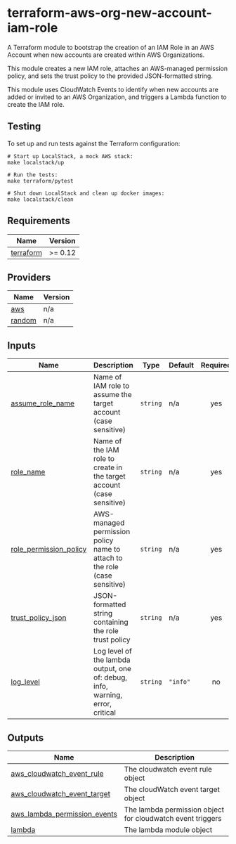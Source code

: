 # terraform-aws-org-new-account-iam-role

A Terraform module to bootstrap the creation of an IAM Role in an AWS
Account when new accounts are created within AWS Organizations.

This module creates a new IAM role, attaches an AWS-managed permission
policy, and sets the trust policy to the provided JSON-formatted string.

This module uses CloudWatch Events to identify when new accounts are
added or invited to an AWS Organization, and triggers a Lambda function
to create the IAM role.

## Testing

To set up and run tests against the Terraform configuration:

```
# Start up LocalStack, a mock AWS stack:
make localstack/up

# Run the tests:
make terraform/pytest

# Shut down LocalStack and clean up docker images:
make localstack/clean
```

<!-- BEGIN TFDOCS -->
## Requirements

| Name | Version |
|------|---------|
| <a name="requirement_terraform"></a> [terraform](#requirement\_terraform) | >= 0.12 |

## Providers

| Name | Version |
|------|---------|
| <a name="provider_aws"></a> [aws](#provider\_aws) | n/a |
| <a name="provider_random"></a> [random](#provider\_random) | n/a |

## Inputs

| Name | Description | Type | Default | Required |
|------|-------------|------|---------|:--------:|
| <a name="input_assume_role_name"></a> [assume\_role\_name](#input\_assume\_role\_name) | Name of IAM role to assume the target account (case sensitive) | `string` | n/a | yes |
| <a name="input_role_name"></a> [role\_name](#input\_role\_name) | Name of the IAM role to create in the target account (case sensitive) | `string` | n/a | yes |
| <a name="input_role_permission_policy"></a> [role\_permission\_policy](#input\_role\_permission\_policy) | AWS-managed permission policy name to attach to the role (case sensitive) | `string` | n/a | yes |
| <a name="input_trust_policy_json"></a> [trust\_policy\_json](#input\_trust\_policy\_json) | JSON-formatted string containing the role trust policy | `string` | n/a | yes |
| <a name="input_log_level"></a> [log\_level](#input\_log\_level) | Log level of the lambda output, one of: debug, info, warning, error, critical | `string` | `"info"` | no |

## Outputs

| Name | Description |
|------|-------------|
| <a name="output_aws_cloudwatch_event_rule"></a> [aws\_cloudwatch\_event\_rule](#output\_aws\_cloudwatch\_event\_rule) | The cloudwatch event rule object |
| <a name="output_aws_cloudwatch_event_target"></a> [aws\_cloudwatch\_event\_target](#output\_aws\_cloudwatch\_event\_target) | The cloudWatch event target object |
| <a name="output_aws_lambda_permission_events"></a> [aws\_lambda\_permission\_events](#output\_aws\_lambda\_permission\_events) | The lambda permission object for cloudwatch event triggers |
| <a name="output_lambda"></a> [lambda](#output\_lambda) | The lambda module object |

<!-- END TFDOCS -->
